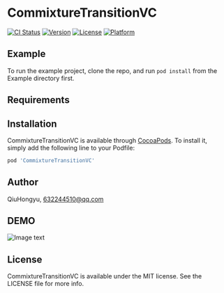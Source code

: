 # CommixtureTransitionVC

[![CI Status](https://img.shields.io/travis/QiuHongyu/CommixtureTransitionVC.svg?style=flat)](https://travis-ci.org/QiuHongyu/CommixtureTransitionVC)
[![Version](https://img.shields.io/cocoapods/v/CommixtureTransitionVC.svg?style=flat)](https://cocoapods.org/pods/CommixtureTransitionVC)
[![License](https://img.shields.io/cocoapods/l/CommixtureTransitionVC.svg?style=flat)](https://cocoapods.org/pods/CommixtureTransitionVC)
[![Platform](https://img.shields.io/cocoapods/p/CommixtureTransitionVC.svg?style=flat)](https://cocoapods.org/pods/CommixtureTransitionVC)

## Example

To run the example project, clone the repo, and run `pod install` from the Example directory first.

## Requirements

## Installation

CommixtureTransitionVC is available through [CocoaPods](https://cocoapods.org). To install
it, simply add the following line to your Podfile:

```ruby
pod 'CommixtureTransitionVC'
```

## Author

QiuHongyu, 632244510@qq.com
## DEMO
![Image text](https://github.com/YHQiu/HYProgressBar/blob/master/CT.gif)
## License

CommixtureTransitionVC is available under the MIT license. See the LICENSE file for more info.
